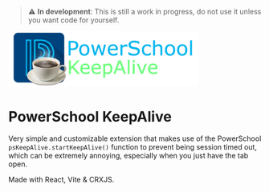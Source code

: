 > :warning:  **In development**: This is still a work in progress, do not use it unless you want code for yourself.

<img src="https://github.com/Zhai90/ps-keepalive/blob/chrome/public/assets/banner.png?raw=true" width="75%" height="75%">

# PowerSchool KeepAlive
Very simple and customizable extension that makes use of the PowerSchool `psKeepAlive.startKeepAlive()` function to prevent being session timed out, which can be extremely annoying, especially when you just have the tab open.

Made with React, Vite & CRXJS.
